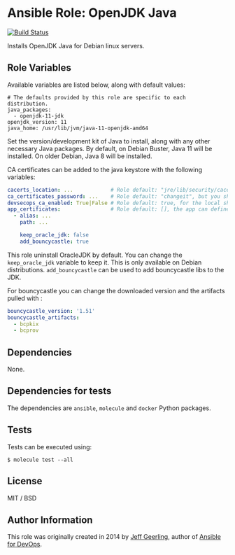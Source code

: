 # Ansible Role: OpenJDK Java

[![Build Status](https://travis-ci.org/peopledoc/ansible-role-java.svg?branch=master)](https://travis-ci.org/peopledoc/ansible-role-java)

Installs OpenJDK Java for Debian linux servers.

## Role Variables

Available variables are listed below, along with default values:

    # The defaults provided by this role are specific to each distribution.
    java_packages:
      - openjdk-11-jdk
    openjdk_version: 11
    java_home: /usr/lib/jvm/java-11-openjdk-amd64


Set the version/development kit of Java to install, along with any other necessary Java packages.
By default, on Debian Buster, Java 11 will be installed. On older Debian, Java 8 will be installed.

CA certificates can be added to the java keystore with the following variables:

```yaml
cacerts_location: ...            # Role default: "jre/lib/security/cacerts", it may be needed to be change according to the installed jdk version
ca_certificates_password: ...    # Role default: "changeit", but you should define your own from vault
devsecops_ca_enabled: True|False # Role default: true, for the local should be false
app_certificates:                # Role default: [], the app can define its own certificates
  - alias: ...
    path: ...
```

```yaml
    keep_oracle_jdk: false
    add_bouncycastle: true
```

This role uninstall OracleJDK by default. You can change the
`keep_oracle_jdk` variable to keep it. This is only available on
Debian distributions. `add_bouncycastle` can be used to add
bouncycastle libs to the JDK.

For bouncycastle you can change the downloaded version and the
artifacts pulled with :

``` yaml
bouncycastle_version: '1.51'
bouncycastle_artifacts:
  - bcpkix
  - bcprov
```


## Dependencies

None.

## Dependencies for tests

The dependencies are `ansible`, `molecule` and `docker` Python packages.

## Tests

Tests can be executed using:

```
$ molecule test --all
```

## License

MIT / BSD

## Author Information

This role was originally created in 2014 by [Jeff Geerling](https://www.jeffgeerling.com/), author of [Ansible for DevOps](https://www.ansiblefordevops.com/).
